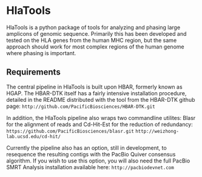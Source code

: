# HlaTools #

HlaTools is a python package of tools for analyzing and phasing large
amplicons of genomic sequence.  Primarily this has been developed and
tested on the HLA genes from the human MHC region, but the same approach
should work for most complex regions of the human genome where phasing
is important.

## Requirements ##

The central pipeline in HlaTools is built upon HBAR, formerly known as
HGAP.  The HBAR-DTK itself has a fairly intensive installation procedure, detailed
in the README distributed with the tool from the HBAR-DTK github page:
`http://github.com/PacificBiosciences/HBAR-DTK.git`

In addition, the HlaTools pipeline also wraps two commandline utilites:
Blasr for the alignment of reads and Cd-Hit-Est for the reduction of
redundancy:
`https://github.com/PacificBiosciences/blasr.git`
`http://weizhong-lab.ucsd.edu/cd-hit/`

Currently the pipeline also has an option, still in development, to
resequence the resulting contigs with the PacBio Quiver consensus
algorithm.  If you wish to use this option, you will also need the
full PacBio SMRT Analysis installation available here:
`http://pacbiodevnet.com`
